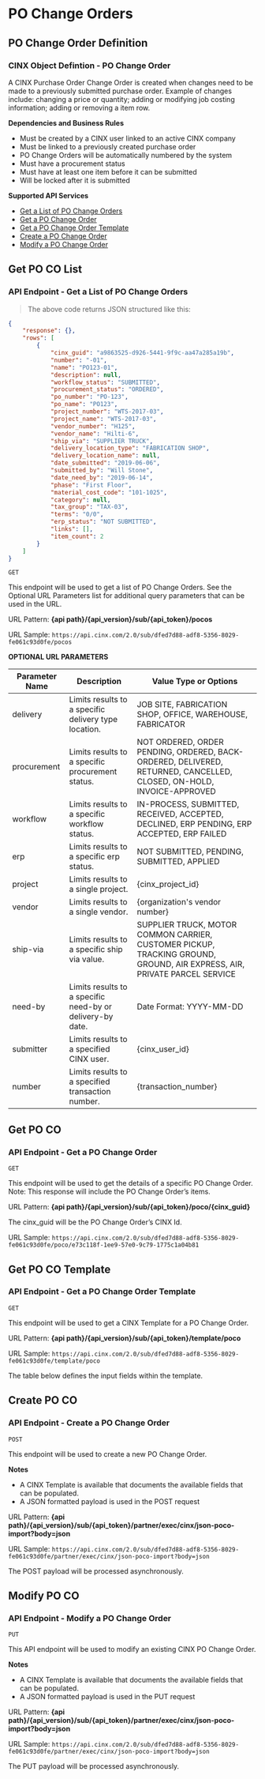# PO Change Orders

## PO Change Order Definition
### CINX Object Defintion - PO Change Order

A CINX Purchase Order Change Order is created when changes need to be made to a previously submitted purchase order. Example of changes include: changing a price or quantity; adding or modifying job costing information; adding or removing a item row. 

**Dependencies and Business Rules**

  - Must be created by a CINX user linked to an active CINX company
  - Must be linked to a previously created purchase order
  - PO Change Orders will be automatically numbered by the system
  - Must have a procurement status
  - Must have at least one item before it can be submitted
  - Will be locked after it is submitted

**Supported API Services**

  - [Get a List of PO Change Orders](#get-po-co-list)
  - [Get a PO Change Order](#get-po-co)
  - [Get a PO Change Order Template](#get-po-co-template)
  - [Create a PO Change Order](#create-po-co)
  - [Modify a PO Change Order](#modify-po-co)

## Get PO CO List
### API Endpoint - Get a List of PO Change Orders

> The above code returns JSON structured like this:

```json
{
    "response": {},
    "rows": [
        {
			"cinx_guid": "a9863525-d926-5441-9f9c-aa47a285a19b",
			"number": "-01",
			"name": "PO123-01",
			"description": null,
			"workflow_status": "SUBMITTED",
			"procurement_status": "ORDERED",
			"po_number": "PO-123",
			"po_name": "PO123",
			"project_number": "WTS-2017-03",
			"project_name": "WTS-2017-03",
			"vendor_number": "H125",
			"vendor_name": "Hilti-6",
			"ship_via": "SUPPLIER TRUCK",
			"delivery_location_type": "FABRICATION SHOP",
			"delivery_location_name": null,
			"date_submitted": "2019-06-06",
			"submitted_by": "Will Stone",
			"date_need_by": "2019-06-14",
			"phase": "First Floor",
			"material_cost_code": "101-1025",
			"category": null,
			"tax_group": "TAX-03",
			"terms": "0/0",
			"erp_status": "NOT SUBMITTED",
			"links": [],
			"item_count": 2
		}
    ]
}
```
`GET`

This endpoint will be used to get a list of PO Change Orders. See the Optional URL Parameters list for additional query parameters that can be used in the URL.

URL Pattern: **{api path}/{api_version}/sub/{api_token}/pocos**

URL Sample: `https://api.cinx.com/2.0/sub/dfed7d88-adf8-5356-8029-fe061c93d0fe/pocos`

**OPTIONAL URL PARAMETERS**

Parameter Name | Description | Value Type or Options
----- | ----- | ----- 
delivery | Limits results to a specific delivery type location. | JOB SITE, FABRICATION SHOP, OFFICE, WAREHOUSE, FABRICATOR
procurement | Limits results to a specific procurement status. | NOT ORDERED, ORDER PENDING, ORDERED, BACK-ORDERED, DELIVERED, RETURNED, CANCELLED, CLOSED, ON-HOLD, INVOICE-APPROVED
workflow | Limits results to a specific workflow status. | IN-PROCESS, SUBMITTED, RECEIVED, ACCEPTED, DECLINED, ERP PENDING, ERP ACCEPTED, ERP FAILED
erp | Limits results to a specific erp status. | NOT SUBMITTED, PENDING, SUBMITTED, APPLIED
project | Limits results to a single project. | {cinx_project_id}
vendor | Limits results to a single vendor. | {organization's vendor number}
ship-via | Limits results to a specific ship via value. | SUPPLIER TRUCK, MOTOR COMMON CARRIER, CUSTOMER PICKUP, TRACKING GROUND, GROUND, AIR EXPRESS, AIR, PRIVATE PARCEL SERVICE
need-by | Limits results to a specific need-by or delivery-by date. | Date Format: YYYY-MM-DD
submitter | Limits results to a specified CINX user. | {cinx_user_id}
number | Limits results to a specified transaction number. | {transaction_number}

## Get PO CO
### API Endpoint - Get a PO Change Order

`GET`

This endpoint will be used to get the details of a specific PO Change Order.  Note: This response will include the PO Change Order’s items.

URL Pattern: **{api path}/{api_version}/sub/{api_token}/poco/{cinx_guid}**

The cinx_guid will be the PO Change Order’s CINX Id.

URL Sample: `https://api.cinx.com/2.0/sub/dfed7d88-adf8-5356-8029-fe061c93d0fe/poco/e73c118f-1ee9-57e0-9c79-1775c1a04b81`

## Get PO CO Template
### API Endpoint - Get a PO Change Order Template

`GET`

This endpoint will be used to get a CINX Template for a PO Change Order.

URL Pattern: **{api path}/{api_version}/sub/{api_token}/template/poco**

URL Sample: `https://api.cinx.com/2.0/sub/dfed7d88-adf8-5356-8029-fe061c93d0fe/template/poco`


The table below defines the input fields within the template.

## Create PO CO
### API Endpoint - Create a PO Change Order

`POST`

This endpoint will be used to create a new PO Change Order.

**Notes**

  - A CINX Template is available that documents the available fields that can be populated.
  - A JSON formatted payload is used in the POST request

URL Pattern: **{api path}/{api_version}/sub/{api_token}/partner/exec/cinx/json-poco-import?body=json**

URL Sample: `https://api.cinx.com/2.0/sub/dfed7d88-adf8-5356-8029-fe061c93d0fe/partner/exec/cinx/json-poco-import?body=json`

<aside class="notice">
The POST payload will be processed asynchronously.
</aside>

## Modify PO CO
### API Endpoint - Modify a PO Change Order

`PUT`

This API endpoint will be used to modify an existing CINX PO Change Order.

**Notes**

  - A CINX Template is available that documents the available fields that can be populated.
  - A JSON formatted payload is used in the PUT request

URL Pattern: **{api path}/{api_version}/sub/{api_token}/partner/exec/cinx/json-poco-import?body=json**

URL Sample: `https://api.cinx.com/2.0/sub/dfed7d88-adf8-5356-8029-fe061c93d0fe/partner/exec/cinx/json-poco-import?body=json`

<aside class="notice">
The PUT payload will be processed asynchronously.
</aside>
